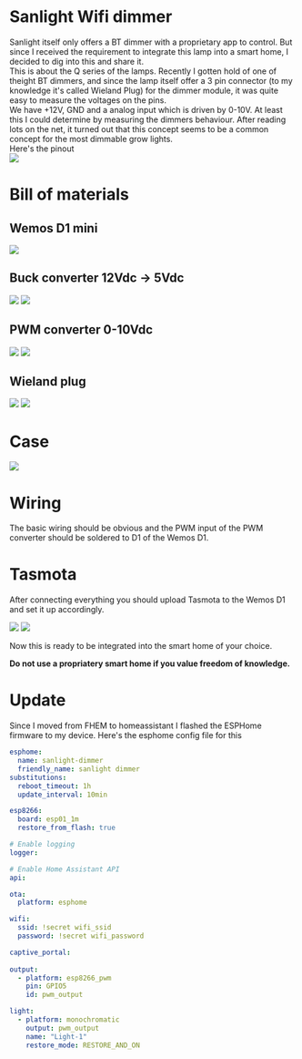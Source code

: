 # Sanlight Wifi dimmer
Sanlight itself only offers a BT dimmer with a proprietary app to control. But since I received the requirement to integrate this lamp into a smart home, I decided to dig into this and share it.  
This is about the Q series of the lamps. Recently I gotten hold of one of theight BT dimmers, and since the lamp itself offer a 3 pin connector (to my knowledge it's called Wieland Plug) for the dimmer module, it was quite easy to measure the voltages on the pins.  
We have +12V, GND and a analog input which is driven by 0-10V. At least this I could determine by measuring the dimmers behaviour. After reading lots on the net, it turned out that this concept seems to be a common concept for the most dimmable grow lights.  
Here's the pinout  
![](socket.jpg)

# Bill of materials
## Wemos D1 mini  
![](wemos-d1.jpg)  
## Buck converter 12Vdc -> 5Vdc  
![](buck-converter-front.jpg) ![](buck-converter-back.jpg) 
## PWM converter 0-10Vdc
![](pwm-converter-front.jpg) ![](pwm-converter-back.jpg) 
## Wieland plug
![](plug-front.jpg) ![](plug-back.jpg) 

# Case
![](case.jpg)

# Wiring
The basic wiring should be obvious and the PWM input of the PWM converter should be soldered to D1 of the Wemos D1.

# Tasmota
After connecting everything you should upload Tasmota to the Wemos D1 and set it up accordingly.

![](tasmota1.jpg) ![](tasmota2.jpg)  

Now this is ready to be integrated into the smart home of your choice. 


**Do not use a propriatery smart home if you value freedom of knowledge.**

# Update
Since I moved from FHEM to homeassistant I flashed the ESPHome firmware to my device.
Here's the esphome config file for this
```yaml
esphome:
  name: sanlight-dimmer
  friendly_name: sanlight dimmer
substitutions:
  reboot_timeout: 1h
  update_interval: 10min

esp8266:
  board: esp01_1m
  restore_from_flash: true

# Enable logging
logger:

# Enable Home Assistant API
api:

ota:
  platform: esphome

wifi:
  ssid: !secret wifi_ssid
  password: !secret wifi_password

captive_portal:
  
output:
  - platform: esp8266_pwm
    pin: GPIO5
    id: pwm_output

light:
  - platform: monochromatic
    output: pwm_output
    name: "Light-1"
    restore_mode: RESTORE_AND_ON
```
